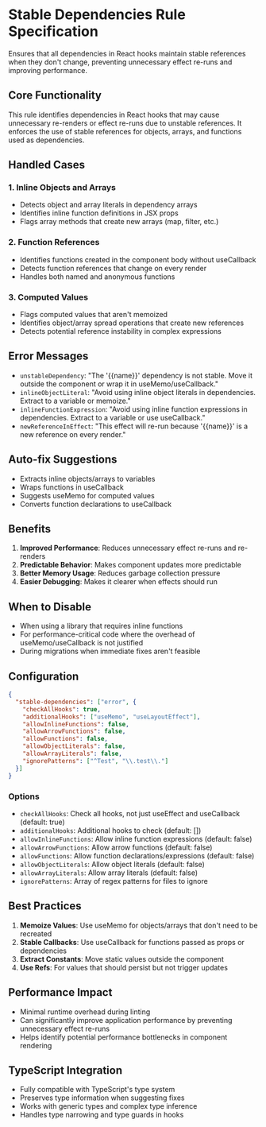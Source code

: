 # Stable Dependencies Rule Specification

Ensures that all dependencies in React hooks maintain stable references when they don't change, preventing unnecessary effect re-runs and improving performance.

## Core Functionality

This rule identifies dependencies in React hooks that may cause unnecessary re-renders or effect re-runs due to unstable references. It enforces the use of stable references for objects, arrays, and functions used as dependencies.

## Handled Cases

### 1. Inline Objects and Arrays

- Detects object and array literals in dependency arrays
- Identifies inline function definitions in JSX props
- Flags array methods that create new arrays (map, filter, etc.)

### 2. Function References

- Identifies functions created in the component body without useCallback
- Detects function references that change on every render
- Handles both named and anonymous functions

### 3. Computed Values

- Flags computed values that aren't memoized
- Identifies object/array spread operations that create new references
- Detects potential reference instability in complex expressions

## Error Messages

- `unstableDependency`: "The '{{name}}' dependency is not stable. Move it outside the component or wrap it in useMemo/useCallback."
- `inlineObjectLiteral`: "Avoid using inline object literals in dependencies. Extract to a variable or memoize."
- `inlineFunctionExpression`: "Avoid using inline function expressions in dependencies. Extract to a variable or use useCallback."
- `newReferenceInEffect`: "This effect will re-run because '{{name}}' is a new reference on every render."

## Auto-fix Suggestions

- Extracts inline objects/arrays to variables
- Wraps functions in useCallback
- Suggests useMemo for computed values
- Converts function declarations to useCallback

## Benefits

1. **Improved Performance**: Reduces unnecessary effect re-runs and re-renders
2. **Predictable Behavior**: Makes component updates more predictable
3. **Better Memory Usage**: Reduces garbage collection pressure
4. **Easier Debugging**: Makes it clearer when effects should run

## When to Disable

- When using a library that requires inline functions
- For performance-critical code where the overhead of useMemo/useCallback is not justified
- During migrations when immediate fixes aren't feasible

## Configuration

```json
{
  "stable-dependencies": ["error", {
    "checkAllHooks": true,
    "additionalHooks": ["useMemo", "useLayoutEffect"],
    "allowInlineFunctions": false,
    "allowArrowFunctions": false,
    "allowFunctions": false,
    "allowObjectLiterals": false,
    "allowArrayLiterals": false,
    "ignorePatterns": ["^Test", "\\.test\\."]
  }]
}
```

### Options

- `checkAllHooks`: Check all hooks, not just useEffect and useCallback (default: true)
- `additionalHooks`: Additional hooks to check (default: [])
- `allowInlineFunctions`: Allow inline function expressions (default: false)
- `allowArrowFunctions`: Allow arrow functions (default: false)
- `allowFunctions`: Allow function declarations/expressions (default: false)
- `allowObjectLiterals`: Allow object literals (default: false)
- `allowArrayLiterals`: Allow array literals (default: false)
- `ignorePatterns`: Array of regex patterns for files to ignore

## Best Practices

1. **Memoize Values**: Use useMemo for objects/arrays that don't need to be recreated
2. **Stable Callbacks**: Use useCallback for functions passed as props or dependencies
3. **Extract Constants**: Move static values outside the component
4. **Use Refs**: For values that should persist but not trigger updates

## Performance Impact

- Minimal runtime overhead during linting
- Can significantly improve application performance by preventing unnecessary effect re-runs
- Helps identify potential performance bottlenecks in component rendering

## TypeScript Integration

- Fully compatible with TypeScript's type system
- Preserves type information when suggesting fixes
- Works with generic types and complex type inference
- Handles type narrowing and type guards in hooks
